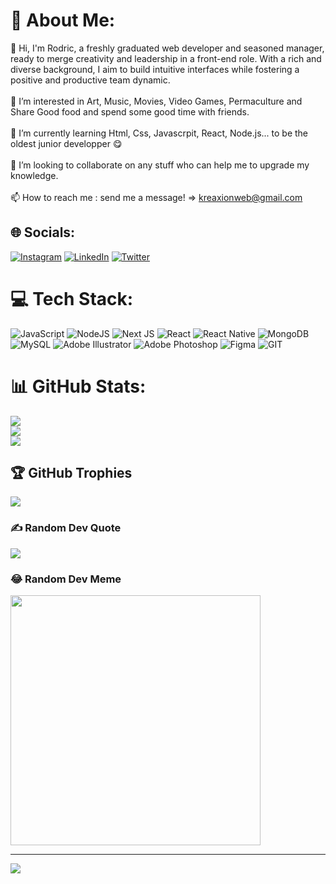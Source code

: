 # 💫 About Me:
👋 Hi, I'm Rodric, a freshly graduated web developer and seasoned manager, ready to merge creativity and leadership in a front-end role. With a rich and diverse background, I aim to build intuitive interfaces while fostering a positive and productive team dynamic.<br><br>👀 I’m interested in Art, Music, Movies, Video Games, Permaculture and Share Good food and spend some good time with friends.<br><br>🌱 I’m currently learning Html, Css, Javascrpit, React, Node.js... to be the oldest junior developper 😋<br><br>💞️ I’m looking to collaborate on any stuff who can help me to upgrade my knowledge.<br><br>📫 How to reach me : send me a message! => kreaxionweb@gmail.com


## 🌐 Socials:
[![Instagram](https://img.shields.io/badge/Instagram-%23E4405F.svg?logo=Instagram&logoColor=white)](https://instagram.com/kreaxionweb) [![LinkedIn](https://img.shields.io/badge/LinkedIn-%230077B5.svg?logo=linkedin&logoColor=white)](https://linkedin.com/in/rodric74) [![Twitter](https://img.shields.io/badge/Twitter-%231DA1F2.svg?logo=Twitter&logoColor=white)](https://twitter.com/kreaxionweb) 

# 💻 Tech Stack:
![JavaScript](https://img.shields.io/badge/javascript-%23323330.svg?style=plastic&logo=javascript&logoColor=%23F7DF1E) ![NodeJS](https://img.shields.io/badge/node.js-6DA55F?style=plastic&logo=node.js&logoColor=white) ![Next JS](https://img.shields.io/badge/Next-black?style=plastic&logo=next.js&logoColor=white) ![React](https://img.shields.io/badge/react-%2320232a.svg?style=plastic&logo=react&logoColor=%2361DAFB) ![React Native](https://img.shields.io/badge/react_native-%2320232a.svg?style=plastic&logo=react&logoColor=%2361DAFB) ![MongoDB](https://img.shields.io/badge/MongoDB-%234ea94b.svg?style=plastic&logo=mongodb&logoColor=white) ![MySQL](https://img.shields.io/badge/mysql-%2300000f.svg?style=plastic&logo=mysql&logoColor=white) ![Adobe Illustrator](https://img.shields.io/badge/adobe%20illustrator-%23FF9A00.svg?style=plastic&logo=adobe%20illustrator&logoColor=white) ![Adobe Photoshop](https://img.shields.io/badge/adobe%20photoshop-%2331A8FF.svg?style=plastic&logo=adobe%20photoshop&logoColor=white) ![Figma](https://img.shields.io/badge/figma-%23F24E1E.svg?style=plastic&logo=figma&logoColor=white) ![GIT](https://img.shields.io/badge/Git-fc6d26?style=plastic&logo=git&logoColor=white)
# 📊 GitHub Stats:
![](https://github-readme-stats.vercel.app/api?username=rodric74&theme=dark&hide_border=false&include_all_commits=true&count_private=true)<br/>
![](https://github-readme-streak-stats.herokuapp.com/?user=rodric74&theme=dark&hide_border=false)<br/>
![](https://github-readme-stats.vercel.app/api/top-langs/?username=rodric74&theme=dark&hide_border=false&include_all_commits=true&count_private=true&layout=compact)

## 🏆 GitHub Trophies
![](https://github-profile-trophy.vercel.app/?username=rodric74&theme=onestar&no-frame=false&no-bg=false&margin-w=4)

### ✍️ Random Dev Quote
![](https://quotes-github-readme.vercel.app/api?type=horizontal&theme=dark)

### 😂 Random Dev Meme
<img src='https://randommeme-five.vercel.app/' style="height: 400px;"/>

---
[![](https://visitcount.itsvg.in/api?id=rodric74&icon=0&color=0)](https://visitcount.itsvg.in)

<!-- Proudly created with GPRM ( https://gprm.itsvg.in ) -->
